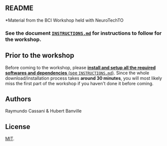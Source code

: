 ## README

*Material from the BCI Workshop held with NeuroTechTO

### See the document [```INSTRUCTIONS.md```](https://github.com/NeuroTEC-UW/Starter-Code-MuseLSL/blob/master/INSTRUCTIONS.md) for instructions to follow for the workshop.

## Prior to the workshop

Before coming to the workshop, please [**install and setup all the required softwares and dependencies** (see ```INSTRUCTIONS.md```)](https://github.com/NeuroTEC-UW/Starter-Code-MuseLSL/blob/master/INSTRUCTIONS.md#a-installation-of-software-for-the-workshop). Since the whole download/installation process takes **around 30 minutes**, you will most likely miss the first part of the workshop if you haven't done it before coming.

## Authors

Raymundo Cassani & Hubert Banville

## License
[MIT](http://opensource.org/licenses/MIT).
